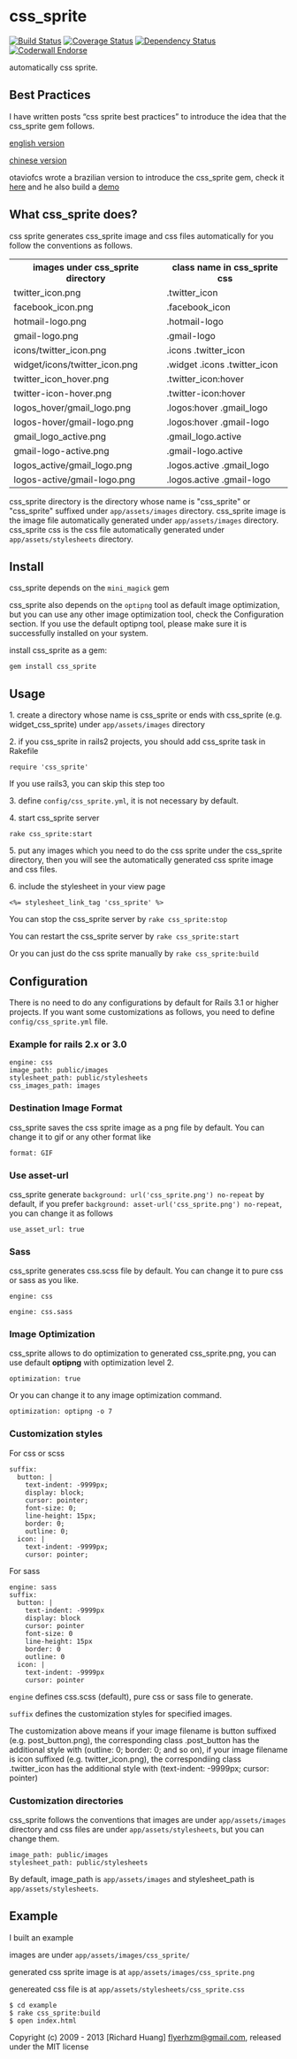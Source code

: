 # css_sprite

[![Build Status](https://secure.travis-ci.org/flyerhzm/css_sprite.png)](http://travis-ci.org/flyerhzm/css_sprite)
[![Coverage Status](https://coveralls.io/repos/flyerhzm/css_sprite/badge.png?branch=master)](https://coveralls.io/r/flyerhzm/css_sprite)
[![Dependency Status](https://gemnasium.com/flyerhzm/css_sprite.png)](https://gemnasium.com/flyerhzm/css_sprite)
[![Coderwall Endorse](http://api.coderwall.com/flyerhzm/endorsecount.png)](http://coderwall.com/flyerhzm)

automatically css sprite.

## Best Practices

I have written posts “css sprite best practices” to introduce the idea that the css_sprite gem follows.

[english version](http://huangzhimin.com/2010/04/03/css-sprite-best-practices-english-version)

[chinese version](http://huangzhimin.com/2010/04/02/css-sprite-best-practices-chinese-version)

otaviofcs wrote a brazilian version to introduce the css_sprite gem,
check it [here](http://blog.riopro.com.br/2010/04/22/acabaram-as-desculpas-para-nao-usar-css-sprite-na-sua-aplicacao/)
and he also build a [demo](http://github.com/riopro/css_sprite_demo)

## What css_sprite does?

css sprite generates css_sprite image and css files automatically for you follow the conventions as follows.

<table>
  <tr><th>images under css_sprite directory</th><th>class name in css_sprite css</th></tr>
  <tr><td>twitter_icon.png</td><td>.twitter_icon</td></tr>
  <tr><td>facebook_icon.png</td><td>.facebook_icon</td></tr>
  <tr><td>hotmail-logo.png</td><td>.hotmail-logo</td></tr>
  <tr><td>gmail-logo.png</td><td>.gmail-logo</td></tr>
  <tr><td>icons/twitter_icon.png</td><td>.icons .twitter_icon</td></tr>
  <tr><td>widget/icons/twitter_icon.png</td><td>.widget .icons .twitter_icon</td></tr>
  <tr><td>twitter_icon_hover.png</td><td>.twitter_icon:hover</td></tr>
  <tr><td>twitter-icon-hover.png</td><td>.twitter-icon:hover</td></tr>
  <tr><td>logos_hover/gmail_logo.png</td><td>.logos:hover .gmail_logo</td></tr>
  <tr><td>logos-hover/gmail-logo.png</td><td>.logos:hover .gmail-logo</td></tr>
  <tr><td>gmail_logo_active.png</td><td>.gmail_logo.active</td></tr>
  <tr><td>gmail-logo-active.png</td><td>.gmail-logo.active</td></tr>
  <tr><td>logos_active/gmail_logo.png</td><td>.logos.active .gmail_logo</td></tr>
  <tr><td>logos-active/gmail-logo.png</td><td>.logos.active .gmail-logo</td></tr>
</table>

css_sprite directory is the directory whose name is "css_sprite" or
"css_sprite" suffixed under `app/assets/images` directory.
css_sprite image is the image file automatically generated under
`app/assets/images` directory.
css_sprite css is the css file automatically generated under
`app/assets/stylesheets` directory.


## Install

css_sprite depends on the `mini_magick` gem

css_sprite also depends on the `optipng` tool as default image optimization, but you can use any other image optimization tool, check the Configuration section. If you use the default optipng tool, please make sure it is successfully installed on your system.

install css_sprite as a gem:

    gem install css_sprite

## Usage

1\. create a directory whose name is css_sprite or ends with css_sprite (e.g. widget_css_sprite) under `app/assets/images` directory

2\. if you css_sprite in rails2 projects, you should add css_sprite task in Rakefile

    require 'css_sprite'

If you use rails3, you can skip this step too

3\. define `config/css_sprite.yml`, it is not necessary by default.

4\. start css_sprite server

    rake css_sprite:start

5\. put any images which you need to do the css sprite under the css_sprite directory, then you will see the automatically generated css sprite image and css files.

6\. include the stylesheet in your view page

    <%= stylesheet_link_tag 'css_sprite' %>

You can stop the css_sprite server by `rake css_sprite:stop`

You can restart the css_sprite server by `rake css_sprite:start`

Or you can just do the css sprite manually by `rake css_sprite:build`

## Configuration

There is no need to do any configurations by default for Rails 3.1 or higher projects. If you want some customizations as follows, you need to define `config/css_sprite.yml` file.

### Example for rails 2.x or 3.0

    engine: css
    image_path: public/images
    stylesheet_path: public/stylesheets
    css_images_path: images

### Destination Image Format

css_sprite saves the css sprite image as a png file by default. You can change it to gif or any other format like

    format: GIF

### Use asset-url

css_sprite generate `background: url('css_sprite.png') no-repeat` by default, if you prefer `background: asset-url('css_sprite.png') no-repeat`, you can change it as follows

    use_asset_url: true

### Sass

css_sprite generates css.scss file by default. You can change it to pure css or sass as you like.

    engine: css

    engine: css.sass

### Image Optimization

css_sprite allows to do optimization to generated css_sprite.png, you can use default **optipng** with optimization level 2.

    optimization: true

Or you can change it to any image optimization command.

    optimization: optipng -o 7

### Customization styles

For css or scss

    suffix:
      button: |
        text-indent: -9999px;
        display: block;
        cursor: pointer;
        font-size: 0;
        line-height: 15px;
        border: 0;
        outline: 0;
      icon: |
        text-indent: -9999px;
        cursor: pointer;

For sass

    engine: sass
    suffix:
      button: |
        text-indent: -9999px
        display: block
        cursor: pointer
        font-size: 0
        line-height: 15px
        border: 0
        outline: 0
      icon: |
        text-indent: -9999px
        cursor: pointer

`engine` defines css.scss (default), pure css or sass file to generate.

`suffix` defines the customization styles for specified images.

The customization above means if your image filename is button suffixed (e.g. post_button.png), the corresponding class .post_button has the additional style with (outline: 0; border: 0; and so on),
if your image filename is icon suffixed (e.g. twitter_icon.png), the correspondiing class .twitter_icon has the additional style with (text-indent: -9999px; cursor: pointer)

### Customization directories

css_sprite follows the conventions that images are under
`app/assets/images` directory and css files are under
`app/assets/stylesheets`, but you can change them.

    image_path: public/images
    stylesheet_path: public/stylesheets

By default, image_path is `app/assets/images` and stylesheet_path is
`app/assets/stylesheets`.

## Example

I built an example

images are under `app/assets/images/css_sprite/`

generated css sprite image is at `app/assets/images/css_sprite.png`

genereated css file is at `app/assets/stylesheets/css_sprite.css`

    $ cd example
    $ rake css_sprite:build
    $ open index.html


Copyright (c) 2009 - 2013 [Richard Huang] flyerhzm@gmail.com, released under the MIT license
